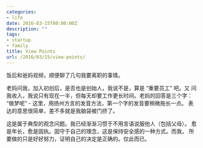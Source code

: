 ```yaml
---
categories:
- life
date: 2016-03-15T00:00:00Z
description: ""
tags:
- startup
- family
title: View Points
url: /2016/03/15/view-points/
---
```



饭后和爸妈视频，顺便聊了几句我要离职的事情。

老妈问我，加入初创后，是否也是创始人，我说不是，算是 “重要员工” 吧。又
问我收入，我说只有现在一半，但每天却要工作更长时间。老妈的回答是三个字：
“做梦呢” - 这里，用扬州方言的发音方法，第一个字的发音要稍微拖长一点。
表达的意思很简单，差不多就是我脑袋被门挤了。

这是属于典型的观念问题。我已经渐渐习惯于不用言语说服他人（包括父母）。
愈是年长，愈是固执。固守于自己的理念，这是保持安全感的一种方式。而我，
所要做的只是好好努力，证明自己的决定是正确的。仅此而已。
